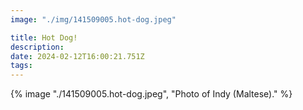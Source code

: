 ```yaml
---
image: "./img/141509005.hot-dog.jpeg"

title: Hot Dog!
description: 
date: 2024-02-12T16:00:21.751Z
tags: 
---
```

{% image "./141509005.hot-dog.jpeg", "Photo of Indy (Maltese)." %}